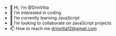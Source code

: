 - 👋 Hi, I’m @DrinVitia
- 👀 I’m interested in coding
- 🌱 I’m currently learning JavaScript
- 💞️ I’m looking to collaborate on JavaScript projects
- 📫 How to reach me drinvitia12@gmail.com

<!---
DrinVitia/DrinVitia is a ✨ special ✨ repository because its `README.md` (this file) appears on your GitHub profile.
You can click the Preview link to take a look at your changes.
--->
